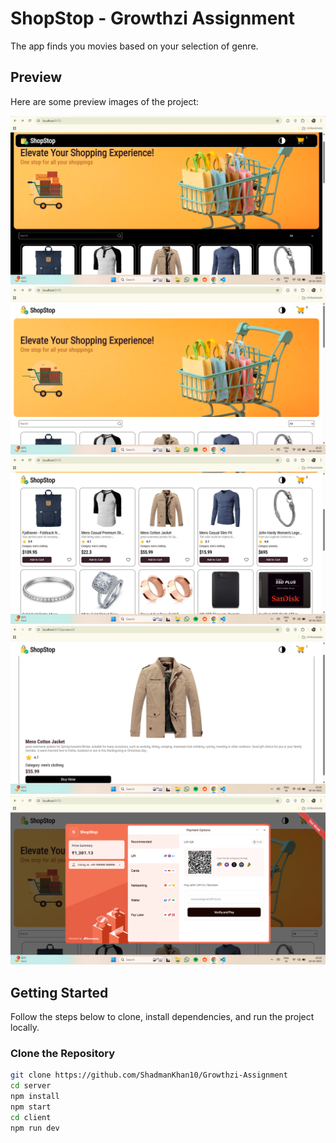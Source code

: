 # ShopStop - Growthzi Assignment

The app finds you movies based on your selection of genre.

## Preview

Here are some preview images of the project:

![Growthzi 1](./client/src/assets/Images/landingPageLight.png)
![Growthzi 2](./client/src/assets/Images/landingPageDark.png)
![Growthzi 3](./client/src/assets/Images/productPage.png)
![Growthzi 4](./client/src/assets/Images/specificProductPage.png)
![Growthzi 5](./client/src/assets/Images/paymentsPage.png)


## Getting Started

Follow the steps below to clone, install dependencies, and run the project locally.

### Clone the Repository

```sh
git clone https://github.com/ShadmanKhan10/Growthzi-Assignment
cd server
npm install
npm start
cd client
npm run dev
```
